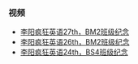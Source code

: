 ### 视频

* [李阳疯狂英语27th，BM2班级纪念](https://bitbyte27.github.io/html/video/27thBM2.html)
* [李阳疯狂英语26th，BM2班级纪念](https://bitbyte27.github.io/html/video/26thBM2.html)
* [李阳疯狂英语24th，BS4班级纪念](https://bitbyte27.github.io/html/video/24thBS4.html)

